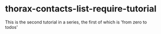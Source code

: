 thorax-contacts-list-require-tutorial
=====================================

This is the second tutorial in a series, the first of which is 'from zero to todos'
